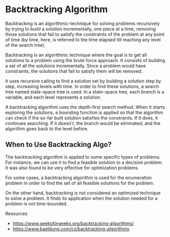 # Backtracking Algorithm

Backtracking is an algorithmic-technique for solving problems recursively by trying to build a solution incrementally, one piece at a time, removing those solutions that fail to satisfy the constraints of the problem at any point of time (by time, here, is referred to the time elapsed till reaching any level of the search tree).

Backtracking is an algorithmic technique where the goal is to get all solutions to a problem using the brute force approach. It consists of building a set of all the solutions incrementally. Since a problem would have constraints, the solutions that fail to satisfy them will be removed.

It uses recursive calling to find a solution set by building a solution step by step, increasing levels with time. In order to find these solutions, a search tree named state-space tree is used. In a state-space tree, each branch is a variable, and each level represents a solution.

A backtracking algorithm uses the depth-first search method. When it starts exploring the solutions, a bounding function is applied so that the algorithm can check if the so-far built solution satisfies the constraints. If it does, it continues searching. If it doesn’t, the branch would be eliminated, and the algorithm goes back to the level before.


## When to Use Backtracking Algo?

The backtracking algorithm is applied to some specific types of problems. For instance, we can use it to find a feasible solution to a decision problem. It was also found to be very effective for optimization problems.

For some cases, a backtracking algorithm is used for the enumeration problem in order to find the set of all feasible solutions for the problem.

On the other hand, backtracking is not considered an optimized technique to solve a problem. It finds its application when the solution needed for a problem is not time-bounded.


Resources
- https://www.geeksforgeeks.org/backtracking-algorithms/
- https://www.baeldung.com/cs/backtracking-algorithms